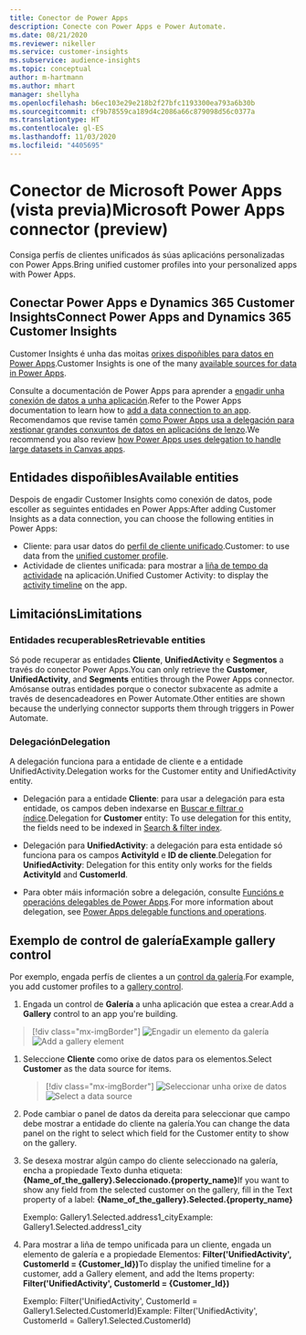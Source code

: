 ```yaml
---
title: Conector de Power Apps
description: Conecte con Power Apps e Power Automate.
ms.date: 08/21/2020
ms.reviewer: nikeller
ms.service: customer-insights
ms.subservice: audience-insights
ms.topic: conceptual
author: m-hartmann
ms.author: mhart
manager: shellyha
ms.openlocfilehash: b6ec103e29e218b2f27bfc1193300ea793a6b30b
ms.sourcegitcommit: cf9b78559ca189d4c2086a66c879098d56c0377a
ms.translationtype: HT
ms.contentlocale: gl-ES
ms.lasthandoff: 11/03/2020
ms.locfileid: "4405695"
---
```

# <a name="microsoft-power-apps-connector-preview"></a><span data-ttu-id="78bbc-103">Conector de Microsoft Power Apps (vista previa)</span><span class="sxs-lookup"><span data-stu-id="78bbc-103">Microsoft Power Apps connector (preview)</span></span>

<span data-ttu-id="78bbc-104">Consiga perfís de clientes unificados ás súas aplicacións personalizadas con Power Apps.</span><span class="sxs-lookup"><span data-stu-id="78bbc-104">Bring unified customer profiles into your personalized apps with Power Apps.</span></span>

## <a name="connect-power-apps-and-dynamics-365-customer-insights"></a><span data-ttu-id="78bbc-105">Conectar Power Apps e Dynamics 365 Customer Insights</span><span class="sxs-lookup"><span data-stu-id="78bbc-105">Connect Power Apps and Dynamics 365 Customer Insights</span></span>

<span data-ttu-id="78bbc-106">Customer Insights é unha das moitas [orixes dispoñibles para datos en Power Apps](https://docs.microsoft.com/powerapps/maker/canvas-apps/working-with-data-sources).</span><span class="sxs-lookup"><span data-stu-id="78bbc-106">Customer Insights is one of the many [available sources for data in Power Apps](https://docs.microsoft.com/powerapps/maker/canvas-apps/working-with-data-sources).</span></span>

<span data-ttu-id="78bbc-107">Consulte a documentación de Power Apps para aprender a [engadir unha conexión de datos a unha aplicación](https://docs.microsoft.com/powerapps/maker/canvas-apps/add-data-connection).</span><span class="sxs-lookup"><span data-stu-id="78bbc-107">Refer to the Power Apps documentation to learn how to [add a data connection to an app](https://docs.microsoft.com/powerapps/maker/canvas-apps/add-data-connection).</span></span> <span data-ttu-id="78bbc-108">Recomendamos que revise tamén [como Power Apps usa a delegación para xestionar grandes conxuntos de datos en aplicacións de lenzo](https://docs.microsoft.com/powerapps/maker/canvas-apps/delegation-overview).</span><span class="sxs-lookup"><span data-stu-id="78bbc-108">We recommend you also review [how Power Apps uses delegation to handle large datasets in Canvas apps](https://docs.microsoft.com/powerapps/maker/canvas-apps/delegation-overview).</span></span>

## <a name="available-entities"></a><span data-ttu-id="78bbc-109">Entidades dispoñibles</span><span class="sxs-lookup"><span data-stu-id="78bbc-109">Available entities</span></span>

<span data-ttu-id="78bbc-110">Despois de engadir Customer Insights como conexión de datos, pode escoller as seguintes entidades en Power Apps:</span><span class="sxs-lookup"><span data-stu-id="78bbc-110">After adding Customer Insights as a data connection, you can choose the following entities in Power Apps:</span></span>

- <span data-ttu-id="78bbc-111">Cliente: para usar datos do [perfil de cliente unificado](customer-profiles.md).</span><span class="sxs-lookup"><span data-stu-id="78bbc-111">Customer: to use data from the [unified customer profile](customer-profiles.md).</span></span>
- <span data-ttu-id="78bbc-112">Actividade de clientes unificada: para mostrar a [liña de tempo da actividade](activities.md) na aplicación.</span><span class="sxs-lookup"><span data-stu-id="78bbc-112">Unified Customer Activity: to display the [activity timeline](activities.md) on the app.</span></span>

## <a name="limitations"></a><span data-ttu-id="78bbc-113">Limitacións</span><span class="sxs-lookup"><span data-stu-id="78bbc-113">Limitations</span></span>

### <a name="retrievable-entities"></a><span data-ttu-id="78bbc-114">Entidades recuperables</span><span class="sxs-lookup"><span data-stu-id="78bbc-114">Retrievable entities</span></span>

<span data-ttu-id="78bbc-115">Só pode recuperar as entidades **Cliente**, **UnifiedActivity** e **Segmentos** a través do conector Power Apps.</span><span class="sxs-lookup"><span data-stu-id="78bbc-115">You can only retrieve the **Customer**, **UnifiedActivity**, and **Segments** entities through the Power Apps connector.</span></span> <span data-ttu-id="78bbc-116">Amósanse outras entidades porque o conector subxacente as admite a través de desencadeadores en Power Automate.</span><span class="sxs-lookup"><span data-stu-id="78bbc-116">Other entities are shown because the underlying connector supports them through triggers in Power Automate.</span></span>  

### <a name="delegation"></a><span data-ttu-id="78bbc-117">Delegación</span><span class="sxs-lookup"><span data-stu-id="78bbc-117">Delegation</span></span>

<span data-ttu-id="78bbc-118">A delegación funciona para a entidade de cliente e a entidade UnifiedActivity.</span><span class="sxs-lookup"><span data-stu-id="78bbc-118">Delegation works for the Customer entity and UnifiedActivity entity.</span></span> 

- <span data-ttu-id="78bbc-119">Delegación para a entidade **Cliente**: para usar a delegación para esta entidade, os campos deben indexarse en [Buscar e filtrar o índice](search-filter-index.md).</span><span class="sxs-lookup"><span data-stu-id="78bbc-119">Delegation for **Customer** entity: To use delegation for this entity, the fields need to be indexed in [Search & filter index](search-filter-index.md).</span></span>  

- <span data-ttu-id="78bbc-120">Delegación para **UnifiedActivity**: a delegación para esta entidade só funciona para os campos **ActivityId** e **ID de cliente**.</span><span class="sxs-lookup"><span data-stu-id="78bbc-120">Delegation for **UnifiedActivity**: Delegation for this entity only works for the fields **ActivityId** and **CustomerId**.</span></span>  

- <span data-ttu-id="78bbc-121">Para obter máis información sobre a delegación, consulte [Funcións e operacións delegables de Power Apps](https://docs.microsoft.com/connectors/commondataservice/#power-apps-delegable-functions-and-operations-for-the-cds-for-apps).</span><span class="sxs-lookup"><span data-stu-id="78bbc-121">For more information about delegation, see [Power Apps delegable functions and operations](https://docs.microsoft.com/connectors/commondataservice/#power-apps-delegable-functions-and-operations-for-the-cds-for-apps).</span></span> 

## <a name="example-gallery-control"></a><span data-ttu-id="78bbc-122">Exemplo de control de galería</span><span class="sxs-lookup"><span data-stu-id="78bbc-122">Example gallery control</span></span>

<span data-ttu-id="78bbc-123">Por exemplo, engada perfís de clientes a un [control da galería](https://docs.microsoft.com/powerapps/maker/canvas-apps/add-gallery).</span><span class="sxs-lookup"><span data-stu-id="78bbc-123">For example, you add customer profiles to a [gallery control](https://docs.microsoft.com/powerapps/maker/canvas-apps/add-gallery).</span></span>

1. <span data-ttu-id="78bbc-124">Engada un control de **Galería** a unha aplicación que estea a crear.</span><span class="sxs-lookup"><span data-stu-id="78bbc-124">Add a **Gallery** control to an app you're building.</span></span>

> [!div class="mx-imgBorder"]
> <span data-ttu-id="78bbc-125">![Engadir un elemento da galería](media/connector-powerapps9.png "Engadir un elemento da galería")</span><span class="sxs-lookup"><span data-stu-id="78bbc-125">![Add a gallery element](media/connector-powerapps9.png "Add a gallery element")</span></span>

1. <span data-ttu-id="78bbc-126">Seleccione **Cliente** como orixe de datos para os elementos.</span><span class="sxs-lookup"><span data-stu-id="78bbc-126">Select **Customer** as the data source for items.</span></span>

    > [!div class="mx-imgBorder"]
    > <span data-ttu-id="78bbc-127">![Seleccionar unha orixe de datos](media/choose-datasource-powerapps.png "Seleccionar unha orixe de datos")</span><span class="sxs-lookup"><span data-stu-id="78bbc-127">![Select a data source](media/choose-datasource-powerapps.png "Select a data source")</span></span>

1. <span data-ttu-id="78bbc-128">Pode cambiar o panel de datos da dereita para seleccionar que campo debe mostrar a entidade do cliente na galería.</span><span class="sxs-lookup"><span data-stu-id="78bbc-128">You can change the data panel on the right to select which field for the Customer entity to show on the gallery.</span></span>

1. <span data-ttu-id="78bbc-129">Se desexa mostrar algún campo do cliente seleccionado na galería, encha a propiedade Texto dunha etiqueta: **{Name_of_the_gallery}.Seleccionado.{property_name}**</span><span class="sxs-lookup"><span data-stu-id="78bbc-129">If you want to show any field from the selected customer on the gallery, fill in the Text property of a label:  **{Name_of_the_gallery}.Selected.{property_name}**</span></span>

    <span data-ttu-id="78bbc-130">Exemplo: Gallery1.Selected.address1_city</span><span class="sxs-lookup"><span data-stu-id="78bbc-130">Example: Gallery1.Selected.address1_city</span></span>

1. <span data-ttu-id="78bbc-131">Para mostrar a liña de tempo unificada para un cliente, engada un elemento de galería e a propiedade Elementos: **Filter('UnifiedActivity', CustomerId = {Customer_Id})**</span><span class="sxs-lookup"><span data-stu-id="78bbc-131">To display the unified timeline for a customer, add a Gallery element, and add the Items property: **Filter('UnifiedActivity', CustomerId = {Customer_Id})**</span></span>

    <span data-ttu-id="78bbc-132">Exemplo: Filter('UnifiedActivity', CustomerId = Gallery1.Selected.CustomerId)</span><span class="sxs-lookup"><span data-stu-id="78bbc-132">Example: Filter('UnifiedActivity', CustomerId = Gallery1.Selected.CustomerId)</span></span>
